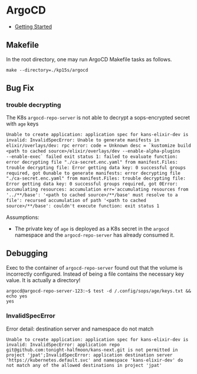 # ArgoCD

- [Getting Started](https://argo-cd.readthedocs.io/en/stable/getting_started/)

## Makefile

In the root directory, one may run ArgoCD Makefile tasks as follows.

```shell
make --directory=./kp15s/argocd
```

## Bug Fix

### trouble decrypting

The K8s `argocd-repo-server` is not able to decrypt a sops-encrypted secret
with `age` keys

```txt
Unable to create application: application spec for kans-elixir-dev is
invalid: InvalidSpecError: Unable to generate manifests in
elixir/overlays/dev: rpc error: code = Unknown desc = `kustomize build
<path to cached source>/elixir/overlays/dev --enable-alpha-plugins
--enable-exec` failed exit status 1: failed to evaluate function:
error decrypting file "./ca-secret.enc.yaml" from manifest.Files:
trouble decrypting file: Error getting data key: 0 successful groups
required, got 0unable to generate manifests: error decrypting file
"./ca-secret.enc.yaml" from manifest.Files: trouble decrypting file:
Error getting data key: 0 successful groups required, got 0Error:
accumulating resources: accumulation err='accumulating resources from
'../**/base': '<path to cached source>/**/base' must resolve to a
file': recursed accumulation of path '<path to cached
source>/**/base': couldn't execute function: exit status 1
```

Assumptions:

- The private key of `age` is deployed as a K8s secret in the `argocd`
  namespace and the `argocd-repo-server` has already consumed it.

## Debugging

Exec to the container of `argocd-repo-server` found out that the
volume is incorrectly configured. Instead of being a file contains the
necessary key value. It is actually a directory!

```shell
argocd@argocd-repo-server-123:~$ test -d /.config/sops/age/keys.txt && echo yes
yes
```

### InvalidSpecError

Error detail: destination server and namespace do not match

```text
Unable to create application: application spec for kans-elixir-dev is
invalid: InvalidSpecError: application repo
git@github.com:tonight-halfmoon/kans-next.git is not permitted in
project 'jpat';InvalidSpecError: application destination server
'https://kubernetes.default.svc' and namespace 'kans-elixir-dev' do
not match any of the allowed destinations in project 'jpat'
```
